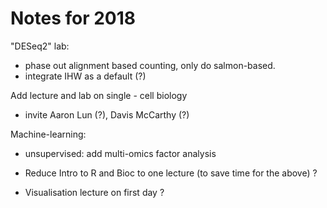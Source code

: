 # Notes for 2018

"DESeq2" lab:
- phase out alignment based counting, only do salmon-based.
- integrate IHW as a default (?)

Add lecture and lab on single - cell biology
- invite Aaron Lun (?), Davis McCarthy (?)

Machine-learning:
- unsupervised: add multi-omics factor analysis



- Reduce Intro to R and Bioc to one lecture (to save time for the above) ?
- Visualisation lecture on first day ? 


